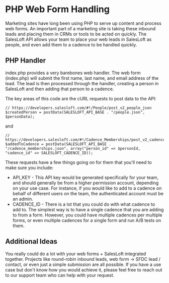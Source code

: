 # PHP Web Form Handling

Marketing sites have long been using PHP to serve up content and process web forms. An important
part of a marketing site is taking these inbound leads and placing them in CRMs or tools to be
acted on quickly. The SalesLoft API allows your team to place your web leads in
SalesLoft as people, and even add them to a cadence to be handled quickly.

## PHP Handler

index.php provides a very barebones web handler. The web form (index.php) will submit the first name,
last name, and email address of the lead. The lead is then processed through the handler, creating a
person in SalesLoft and then adding that person to a cadence.

The key areas of this code are the cURL requests to post data to the API:

```
// https://developers.salesloft.com/#!/People/post_v2_people_json
$createdPerson = postData(SALESLOFT_API_BASE . "/people.json", $personData);
```

and

```
// https://developers.salesloft.com/#!/Cadence_Memberships/post_v2_cadence_memberships_json
$addedToCadence = postData(SALESLOFT_API_BASE . "/cadence_memberships.json", array("person_id" => $personId, "cadence_id" => SALESLOFT_CADENCE_ID));
```

These requests have a few things going on for them that you'll need to make sure you include:

* API_KEY - This API key would be generated specifically for your team, and should generally be from a higher permission account,
            depending on your use case. For instance, if you would like to add to a cadence on behalf of different users on the team,
            the authenticated account must be an admin.
* CADENCE_ID - There is a lot that you could do with what cadence to add to. The simplest way is to have a single cadence that you are
               adding to from a form. However, you could have multiple cadences per multiple forms, or even multiple cadences for a single
               form and run A/B tests on them.

## Additional Ideas

You really could do a lot with your web forms + SalesLoft integrated together. Projects like
round-robin inbound leads, web form -> SFDC lead / contact, or even just a simple submission
are all possible. If you have a use case but don't know how you would achieve it, please feel free
to reach out to our support team who can help with your request.
